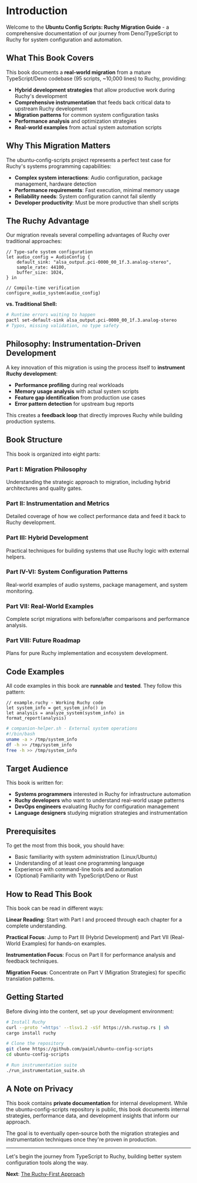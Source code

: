 # Introduction

Welcome to the **Ubuntu Config Scripts: Ruchy Migration Guide** - a comprehensive documentation of our journey from Deno/TypeScript to Ruchy for system configuration and automation.

## What This Book Covers

This book documents a **real-world migration** from a mature TypeScript/Deno codebase (95 scripts, ~10,000 lines) to Ruchy, providing:

- **Hybrid development strategies** that allow productive work during Ruchy's development
- **Comprehensive instrumentation** that feeds back critical data to upstream Ruchy development
- **Migration patterns** for common system configuration tasks
- **Performance analysis** and optimization strategies
- **Real-world examples** from actual system automation scripts

## Why This Migration Matters

The ubuntu-config-scripts project represents a perfect test case for Ruchy's systems programming capabilities:

- **Complex system interactions**: Audio configuration, package management, hardware detection
- **Performance requirements**: Fast execution, minimal memory usage
- **Reliability needs**: System configuration cannot fail silently
- **Developer productivity**: Must be more productive than shell scripts

## The Ruchy Advantage

Our migration reveals several compelling advantages of Ruchy over traditional approaches:

```ruchy
// Type-safe system configuration
let audio_config = AudioConfig {
    default_sink: "alsa_output.pci-0000_00_1f.3.analog-stereo",
    sample_rate: 44100,
    buffer_size: 1024,
} in

// Compile-time verification
configure_audio_system(audio_config)
```

**vs. Traditional Shell:**

```bash
# Runtime errors waiting to happen
pactl set-default-sink alsa_output.pci-0000_00_1f.3.analog-stereo
# Typos, missing validation, no type safety
```

## Philosophy: Instrumentation-Driven Development

A key innovation of this migration is using the process itself to **instrument Ruchy development**:

- **Performance profiling** during real workloads
- **Memory usage analysis** with actual system scripts  
- **Feature gap identification** from production use cases
- **Error pattern detection** for upstream bug reports

This creates a **feedback loop** that directly improves Ruchy while building production systems.

## Book Structure

This book is organized into eight parts:

### Part I: Migration Philosophy
Understanding the strategic approach to migration, including hybrid architectures and quality gates.

### Part II: Instrumentation and Metrics  
Detailed coverage of how we collect performance data and feed it back to Ruchy development.

### Part III: Hybrid Development
Practical techniques for building systems that use Ruchy logic with external helpers.

### Part IV-VI: System Configuration Patterns
Real-world examples of audio systems, package management, and system monitoring.

### Part VII: Real-World Examples
Complete script migrations with before/after comparisons and performance analysis.

### Part VIII: Future Roadmap
Plans for pure Ruchy implementation and ecosystem development.

## Code Examples

All code examples in this book are **runnable** and **tested**. They follow this pattern:

```ruchy
// example.ruchy - Working Ruchy code
let system_info = get_system_info() in
let analysis = analyze_system(system_info) in
format_report(analysis)
```

```bash
# companion-helper.sh - External system operations
#!/bin/bash
uname -a > /tmp/system_info
df -h >> /tmp/system_info
free -h >> /tmp/system_info
```

## Target Audience

This book is written for:

- **Systems programmers** interested in Ruchy for infrastructure automation
- **Ruchy developers** who want to understand real-world usage patterns
- **DevOps engineers** evaluating Ruchy for configuration management
- **Language designers** studying migration strategies and instrumentation

## Prerequisites

To get the most from this book, you should have:

- Basic familiarity with system administration (Linux/Ubuntu)
- Understanding of at least one programming language
- Experience with command-line tools and automation
- (Optional) Familiarity with TypeScript/Deno or Rust

## How to Read This Book

This book can be read in different ways:

**Linear Reading**: Start with Part I and proceed through each chapter for a complete understanding.

**Practical Focus**: Jump to Part III (Hybrid Development) and Part VII (Real-World Examples) for hands-on examples.

**Instrumentation Focus**: Focus on Part II for performance analysis and feedback techniques.

**Migration Focus**: Concentrate on Part V (Migration Strategies) for specific translation patterns.

## Getting Started

Before diving into the content, set up your development environment:

```bash
# Install Ruchy
curl --proto '=https' --tlsv1.2 -sSf https://sh.rustup.rs | sh
cargo install ruchy

# Clone the repository  
git clone https://github.com/paiml/ubuntu-config-scripts
cd ubuntu-config-scripts

# Run instrumentation suite
./run_instrumentation_suite.sh
```

## A Note on Privacy

This book contains **private documentation** for internal development. While the ubuntu-config-scripts repository is public, this book documents internal strategies, performance data, and development insights that inform our approach.

The goal is to eventually open-source both the migration strategies and instrumentation techniques once they're proven in production.

---

Let's begin the journey from TypeScript to Ruchy, building better system configuration tools along the way.

**Next**: [The Ruchy-First Approach](ch01-00-ruchy-first-approach.md)